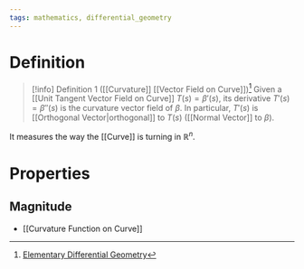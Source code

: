 ```yaml
---
tags: mathematics, differential_geometry
---
```


# Definition

> [!info] Definition 1 ([[Curvature]] [[Vector Field on Curve]])[^1]
> Given a [[Unit Tangent Vector Field on Curve]] $T(s) = \beta'(s)$, its derivative $T'(s) = \beta''(s)$ is the curvature vector field of $\beta$.
> In particular, $T'(s)$ is [[Orthogonal Vector|orthogonal]] to $T(s)$ ([[Normal Vector]] to $\beta$).

It measures the way the [[Curve]] is turning in $\mathbb{R}^n$.

# Properties
## Magnitude
- [[Curvature Function on Curve]]

[^1]: [Elementary Differential Geometry](zotero://open-pdf/library/items/F6CCEWIU?page=73)